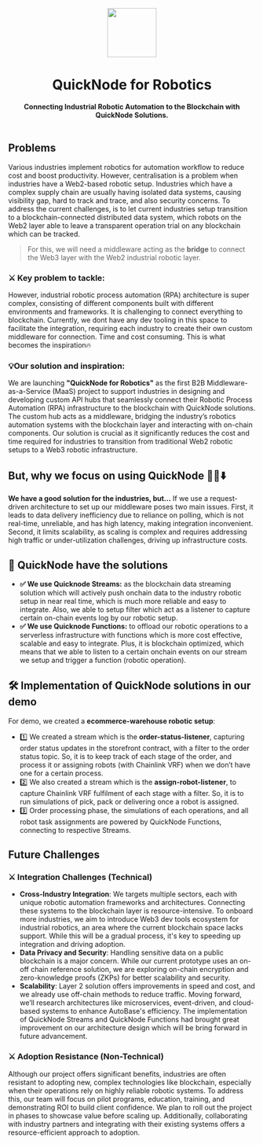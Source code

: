 <div align="center">
    <img src="https://github.com/user-attachments/assets/2b9191c6-cbb3-491f-a5ca-0bb7d64b73dd" width=100>
    <h1>QuickNode for Robotics</h1>
    <strong>Connecting Industrial Robotic Automation to the Blockchain with QuickNode Solutions.</strong>  
</div>

<br>

## Problems

Various industries implement robotics for automation workflow to reduce cost and boost productivity. However, centralisation is a problem when industries have a Web2-based robotic setup. Industries which have a complex supply chain are usually having isolated data systems, causing visibility gap, hard to track and trace, and also security concerns. To address the current challenges, is to let current industries setup transition to a blockchain-connected distributed data system, which robots on the Web2 layer able to leave a transparent operation trial on any blockchain which can be tracked. 
> For this, we will need a middleware acting as the **bridge** to connect the Web3 layer with the Web2 industrial robotic layer. 
### ⚔️ Key problem to tackle:
However, industrial robotic process automation (RPA) architecture is super complex, consisting of different components built with different environments and frameworks. It is challenging to connect everything to blockchain. Currently, we dont have any dev tooling in this space to facilitate the integration, requiring each industry to create their own custom middleware for connection. Time and cost consuming. This is what becomes the inspiration🔥
### 💡Our solution and inspiration:
We are launching **"QuickNode for Robotics"** as the first B2B Middleware-as-a-Service (MaaS) project to support industries in designing and developing custom API hubs that seamlessly connect their Robotic Process Automation (RPA) infrastructure to the blockchain with QuickNode solutions. The custom hub acts as a middleware, bridging the industry’s robotics automation systems with the blockchain layer and interacting with on-chain components. Our solution is crucial as it significantly reduces the cost and time required for industries to transition from traditional Web2 robotic setups to a Web3 robotic infrastructure.

## But, why we focus on using QuickNode 🤷‍♂️⬇️

**We have a good solution for the industries, but...** 
If we use a request-driven architecture to set up our middleware poses two main issues. First, it leads to data delivery inefficiency due to reliance on polling, which is not real-time, unreliable, and has high latency, making integration inconvenient. Second, it limits scalability, as scaling is complex and requires addressing high traffic or under-utilization challenges, driving up infrastructure costs.

## 💪 QuickNode have the solutions
- **✅ We use Quicknode Streams:**
as the blockchain data streaming solution which will actively push onchain data to the industry robotic setup in near real time, which is much more reliable and easy to integrate. Also, we able to setup filter which act as a listener to capture certain on-chain events log by our robotic setup.
- **✅ We use Quicknode Functions:**
to offload our robotic operations to a serverless infrastructure with functions which is more cost effective, scalable and easy to integrate. Plus, it is blockchain optimized, which means that we able to listen to a certain onchain events on our stream we setup and trigger a function (robotic operation).
  
## 🛠️ Implementation of QuickNode solutions in our demo
For demo, we created a **ecommerce-warehouse robotic setup**:
- 1️⃣ We created a stream which is the **order-status-listener**, capturing order status updates in the storefront contract, with a filter to the order status topic. So, it is to keep track of each stage of the order, and process it or assigning robots (with Chainlink VRF) when we don’t have one for a certain process. 
- 2️⃣ We also created a stream which is the **assign-robot-listener**, to capture Chainlink VRF fulfilment of each stage with a filter. So, it is to run simulations of pick, pack or delivering once a robot is assigned.
- 3️⃣ Order processing phase, the simulations of each operations, and all robot task assignments are powered by QuickNode Functions, connecting to respective Streams.

## Future Challenges

### ⚔️ Integration Challenges (Technical)

- **Cross-Industry Integration**: We targets multiple sectors, each with unique robotic automation frameworks and architectures. Connecting these systems to the blockchain layer is resource-intensive. To onboard more industries, we aim to introduce Web3 dev tools ecosystem for industrial robotics, an area where the current blockchain space lacks support. While this will be a gradual process, it's key to speeding up integration and driving adoption.
- **Data Privacy and Security**: Handling sensitive data on a public blockchain is a major concern. While our current prototype uses an on-off chain reference solution, we are exploring on-chain encryption and zero-knowledge proofs (ZKPs) for better scalability and security.
- **Scalability**: Layer 2 solution offers improvements in speed and cost, and we already use off-chain methods to reduce traffic. Moving forward, we’ll research architectures like microservices, event-driven, and cloud-based systems to enhance AutoBase's efficiency. The implementation of QuickNode Streams and QuickNode Functions had brought great improvement on our architecture design which will be bring forward in future advancement.

### ⚔️ Adoption Resistance (Non-Technical)

Although our project offers significant benefits, industries are often resistant to adopting new, complex technologies like blockchain, especially when their operations rely on highly reliable robotic systems. To address this, our team will focus on pilot programs, education, training, and demonstrating ROI to build client confidence. We plan to roll out the project in phases to showcase value before scaling up. Additionally, collaborating with industry partners and integrating with their existing systems offers a resource-efficient approach to adoption.
